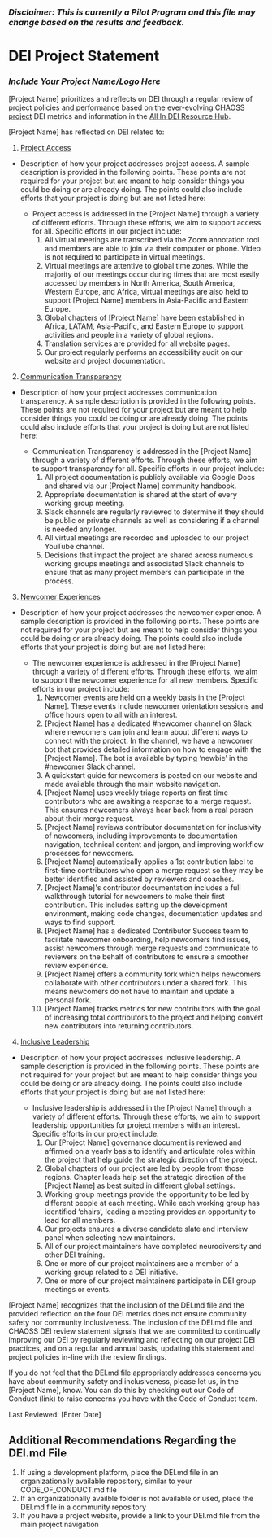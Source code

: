 ### _Disclaimer: This is currently a Pilot Program and this file may change based on the results and feedback._

# DEI Project Statement

### _Include Your Project Name/Logo Here_

[Project Name] prioritizes and reflects on DEI through a regular review of project policies and performance based on the ever-evolving [CHAOSS project](https://chaoss.community) DEI metrics and information in the [All In DEI Resource Hub](https://allinopensource.org/maintainers/DEI-resources/). 

[Project Name] has reflected on DEI related to:

1. [Project Access](https://chaoss.community/?p=4953)
* Description of how your project addresses project access. A sample description is provided in the following points. These points are not required for your project but are meant to help consider things you could be doing or are already doing. The points could also include efforts that your project is doing but are not listed here:
  
    * Project access is addressed in the [Project Name] through a variety of different efforts. Through these efforts, we aim to support access for all. Specific efforts in our project include: 
        1. All virtual meetings are transcribed via the Zoom annotation tool and members are able to join via their computer or phone. Video is not required to participate in virtual meetings.
        2. Virtual meetings are attentive to global time zones. While the majority of our meetings occur during times that are most easily accessed by members in North America, South America, Western Europe, and Africa, virtual meetings are also held to support [Project Name] members in Asia-Pacific and Eastern Europe. 
        3. Global chapters of [Project Name] have been established in Africa, LATAM, Asia-Pacific, and Eastern Europe to support activities and people in a variety of global regions. 
        4. Translation services are provided for all website pages.
        5. Our project regularly performs an accessibility audit on our website and project documentation.
           
2. [Communication Transparency](https://chaoss.community/?p=4957)
* Description of how your project addresses communication transparency. A sample description is provided in the following points. These points are not required for your project but are meant to help consider things you could be doing or are already doing. The points could also include efforts that your project is doing but are not listed here:
  
    * Communication Transparency is addressed in the [Project Name] through a variety of different efforts. Through these efforts, we aim to support transparency for all. Specific efforts in our project include: 
        1. All project documentation is publicly available via Google Docs and shared via our [Project Name] community handbook. 
        2. Appropriate documentation is shared at the start of every working group meeting. 
        3. Slack channels are regularly reviewed to determine if they should be public or private channels as well as considering if a channel is needed any longer. 
        4. All virtual meetings are recorded and uploaded to our project YouTube channel.
        5. Decisions that impact the project are shared across numerous working groups meetings and associated Slack channels to ensure that as many project members can participate in the process.
           
3. [Newcomer Experiences](https://chaoss.community/?p=4891)
* Description of how your project addresses the newcomer experience. A sample description is provided in the following points. These points are not required for your project but are meant to help consider things you could be doing or are already doing. The points could also include efforts that your project is doing but are not listed here:
  
    * The newcomer experience is addressed in the [Project Name] through a variety of different efforts. Through these efforts, we aim to support the newcomer experience for all new members. Specific efforts in our project include:
      1. Newcomer events are held on a weekly basis in the [Project Name]. These events include newcomer orientation sessions and office hours open to all with an interest.
      2. [Project Name] has a dedicated #newcomer channel on Slack where newcomers can join and learn about different ways to connect with the project. In the channel, we have a newcomer bot that provides detailed information on how to engage with the [Project Name]. The bot is available by typing ‘newbie’ in the #newcomer Slack channel.
      3. A quickstart guide for newcomers is posted on our website and made available through the main website navigation.
      4. [Project Name] uses weekly triage reports on first time contributors who are awaiting a response to a merge request. This ensures newcomers always hear back from a real person about their merge request.
      5. [Project Name] reviews contributor documentation for inclusivity of newcomers, including improvements to documentation navigation, technical content and jargon, and improving workflow processes for newcomers.
      6. [Project Name] automatically applies a 1st contribution label to first-time contributors who open a merge request so they may be better identified and assisted by reviewers and coaches.
      7. [Project Name]'s contributor documentation includes a full walkthrough tutorial for newcomers to make their first contribution. This includes setting up the development environment, making code changes, documentation updates and ways to find support.
      8. [Project Name] has a dedicated Contributor Success team to facilitate newcomer onboarding, help newcomers find issues, assist newcomers through merge requests and communicate to reviewers on the behalf of contributors to ensure a smoother review experience.
      9. [Project Name] offers a community fork which helps newcomers collaborate with other contributors under a shared fork. This means newcomers do not have to maintain and update a personal fork.
      10. [Project Name] tracks metrics for new contributors with the goal of increasing total contributors to the project and helping convert new contributors into returning contributors.

4. [Inclusive Leadership](https://chaoss.community/?p=3522)
* Description of how your project addresses inclusive leadership. A sample description is provided in the following points. These points are not required for your project but are meant to help consider things you could be doing or are already doing. The points could also include efforts that your project is doing but are not listed here:
  
    * Inclusive leadership is addressed in the [Project Name] through a variety of different efforts. Through these efforts, we aim to support leadership opportunities for project members with an interest. Specific efforts in our project include: 
      1. Our [Project Name] governance document is reviewed and affirmed on a yearly basis to identify and articulate roles within the project that help guide the strategic direction of the project.
      2. Global chapters of our project are led by people from those regions. Chapter leads help set the strategic direction of the [Project Name] as best suited in different global settings.
      3. Working group meetings provide the opportunity to be led by different people at each meeting. While each working group has identified ‘chairs’, leading a meeting provides an opportunity to lead for all members.
      4. Our projects ensures a diverse candidate slate and interview panel when selecting new maintainers.
      5. All of our project maintainers have completed neurodiversity and other DEI training.
      6. One or more of our project maintainers are a member of a working group related to a DEI initiative.
      7. One or more of our project maintainers participate in DEI group meetings or events.

[Project Name] recognizes that the inclusion of the DEI.md file and the provided reflection on the four DEI metrics does not ensure community safety nor community inclusiveness. The inclusion of the DEI.md file and CHAOSS DEI review statement signals that we are committed to continually improving our DEI by regularly reviewing and reflecting on our project DEI practices, and on a regular and annual basis, updating this statement and project policies in-line with the review findings.

If you do not feel that the DEI.md file appropriately addresses concerns you have about community safety and inclusiveness, please let us, in the [Project Name], know. You can do this by checking out our Code of Conduct (link) to raise concerns you have with the Code of Conduct team.

Last Reviewed: [Enter Date]

## Additional Recommendations Regarding the DEI.md File

1. If using a development platform, place the DEI.md file in an organizationally available repository, similar to your CODE_OF_CONDUCT.md file 
2. If an organizationally availble folder is not available or used, place the DEI.md file in a community repository
3. If you have a project website, provide a link to your DEI.md file from the main project navigation 
